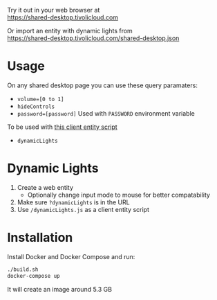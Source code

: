 Try it out in your web browser at<br>
https://shared-desktop.tivolicloud.com

Or import an entity with dynamic lights from<br>
https://shared-desktop.tivolicloud.com/shared-desktop.json

# Usage

On any shared desktop page you can use these query paramaters:

-   `volume=[0 to 1]`
-   `hideControls`
-   `password=[password]` Used with `PASSWORD` environment variable

To be used with [this client entity script](https://hifi.maki.cafe/client-entity-scripts/cinematheque/dynamicLightsAndVolumeSliderOnWebEntity.js)

-   `dynamicLights`

# Dynamic Lights

1. Create a web entity
    - Optionally change input mode to mouse for better compatability
2. Make sure `?dynamicLights` is in the URL
3. Use `/dynamicLights.js` as a client entity script

# Installation

Install Docker and Docker Compose and run:

```bash
./build.sh
docker-compose up
```

It will create an image around 5.3 GB
